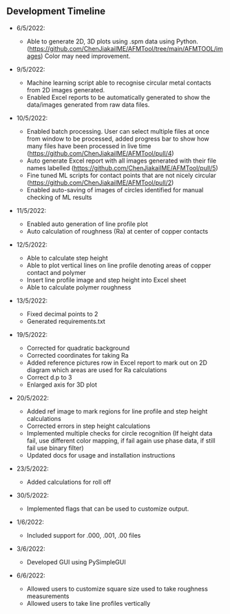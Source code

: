## Development Timeline
- 6/5/2022: 
    - Able to generate 2D, 3D plots using .spm data using Python. (https://github.com/ChenJiakaiIME/AFMTool/tree/main/AFMTOOL/images) Color may need improvement.

- 9/5/2022: 
  - Machine learning script able to recognise circular metal contacts from 2D images generated. 
  - Enabled Excel reports to be automatically generated to show the data/images generated from raw data files.

- 10/5/2022: 
  - Enabled batch processing. User can select multiple files at once from window to be processed, added progress bar to show how many files have been processed in live time (https://github.com/ChenJiakaiIME/AFMTool/pull/4)
  - Auto generate Excel report with all images generated with their file names labelled (https://github.com/ChenJiakaiIME/AFMTool/pull/5)
  - Fine tuned ML scripts for contact points that are not nicely circular (https://github.com/ChenJiakaiIME/AFMTool/pull/2)
  - Enabled auto-saving of images of circles identified for manual checking of ML results

- 11/5/2022:
  - Enabled auto generation of line profile plot 
  - Auto calculation of roughness (Ra) at center of copper contacts

- 12/5/2022:
  - Able to calculate step height
  - Able to plot vertical lines on line profile denoting areas of copper contact and polymer
  - Insert line profile image and step height into Excel sheet
  - Able to calculate polymer roughness

- 13/5/2022:
  - Fixed decimal points to 2
  - Generated requirements.txt

- 19/5/2022:
  - Corrected for quadratic background 
  - Corrected coordinates for taking Ra
  - Added reference pictures row in Excel report to mark out on 2D diagram which areas are used for Ra calculations
  - Correct d.p to 3
  - Enlarged axis for 3D plot

- 20/5/2022:
  - Added ref image to mark regions for line profile and step height calculations
  - Corrected errors in step height calculations
  - Implemented multiple checks for circle recognition (If height data fail, use different color mapping, if fail again use phase data, if still fail use binary filter)
  - Updated docs for usage and installation instructions

- 23/5/2022:
  - Added calculations for roll off

- 30/5/2022:
  - Implemented flags that can be used to customize output. 

- 1/6/2022:
  - Included support for .000, .001, .00 files

- 3/6/2022:
  - Developed GUI using PySimpleGUI
 
- 6/6/2022:
  - Allowed users to customize square size used to take roughness measurements
  - Allowed users to take line profiles vertically
